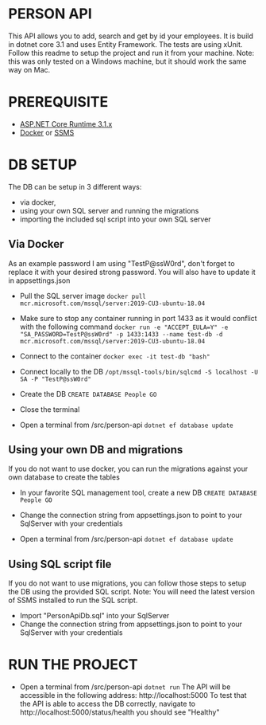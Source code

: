 # PERSON API

This API allows you to add, search and get by id your employees.
It is build in dotnet core 3.1 and uses Entity Framework.
The tests are using xUnit.
Follow this readme to setup the project and run it from your machine.
Note: this was only tested on a Windows machine, but it should work the same way on Mac.

# PREREQUISITE

- [ASP.NET Core Runtime 3.1.x](https://dotnet.microsoft.com/download/dotnet-core/3.1)
- [Docker](https://www.docker.com/products/docker-desktop) or [SSMS](https://docs.microsoft.com/en-us/sql/ssms/download-sql-server-management-studio-ssms?view=sql-server-ver15)

# DB SETUP

The DB can be setup in 3 different ways:

- via docker,
- using your own SQL server and running the migrations
- importing the included sql script into your own SQL server

## Via Docker

As an example password I am using "TestP@ssW0rd", don't forget to replace it with your desired strong password. You will also have to update it in appsettings.json

- Pull the SQL server image
  `docker pull mcr.microsoft.com/mssql/server:2019-CU3-ubuntu-18.04`

- Make sure to stop any container running in port 1433 as it would conflict with the following command
  `docker run -e "ACCEPT_EULA=Y" -e "SA_PASSWORD=TestP@ssW0rd" -p 1433:1433 --name test-db -d mcr.microsoft.com/mssql/server:2019-CU3-ubuntu-18.04`

- Connect to the container
  `docker exec -it test-db "bash"`

- Connect locally to the DB
  `/opt/mssql-tools/bin/sqlcmd -S localhost -U SA -P "TestP@ssW0rd"`

- Create the DB
  `CREATE DATABASE People GO`

- Close the terminal

- Open a terminal from <path to repository>/src/person-api
  `dotnet ef database update`

## Using your own DB and migrations

If you do not want to use docker, you can run the migrations against your own database to create the tables

- In your favorite SQL management tool, create a new DB
  `CREATE DATABASE People GO`

- Change the connection string from appsettings.json to point to your SqlServer with your credentials

- Open a terminal from <path to repository>/src/person-api
  `dotnet ef database update`

## Using SQL script file

If you do not want to use migrations, you can follow those steps to setup the DB using the provided SQL script.
Note: You will need the latest version of SSMS installed to run the SQL script.

- Import "PersonApiDb.sql" into your SqlServer
- Change the connection string from appsettings.json to point to your SqlServer with your credentials

# RUN THE PROJECT

- Open a terminal from <path to repository>/src/person-api
  `dotnet run`
  The API will be accessible in the following address: http://localhost:5000
  To test that the API is able to access the DB correctly, navigate to http://localhost:5000/status/health you should see "Healthy"
